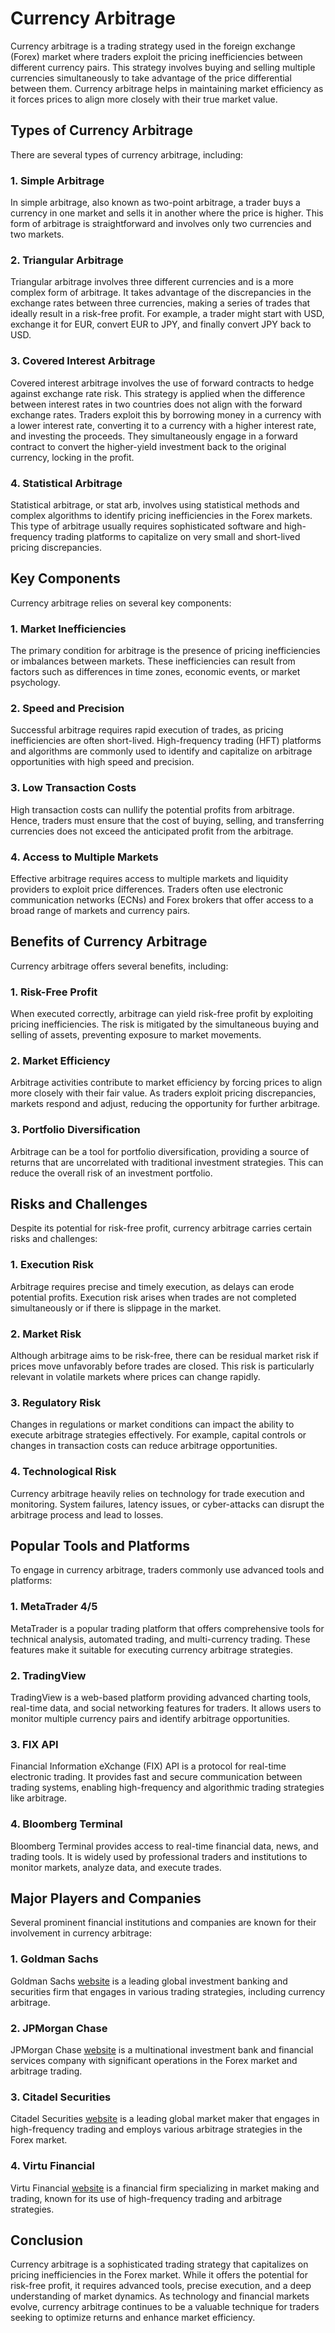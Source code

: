 # Currency Arbitrage

Currency arbitrage is a trading strategy used in the foreign exchange (Forex) market where traders exploit the pricing inefficiencies between different currency pairs. This strategy involves buying and selling multiple currencies simultaneously to take advantage of the price differential between them. Currency arbitrage helps in maintaining market efficiency as it forces prices to align more closely with their true market value.

## Types of Currency Arbitrage

There are several types of currency arbitrage, including:

### 1. Simple Arbitrage
In simple arbitrage, also known as two-point arbitrage, a trader buys a currency in one market and sells it in another where the price is higher. This form of arbitrage is straightforward and involves only two currencies and two markets.

### 2. Triangular Arbitrage
Triangular arbitrage involves three different currencies and is a more complex form of arbitrage. It takes advantage of the discrepancies in the exchange rates between three currencies, making a series of trades that ideally result in a risk-free profit. For example, a trader might start with USD, exchange it for EUR, convert EUR to JPY, and finally convert JPY back to USD.

### 3. Covered Interest Arbitrage
Covered interest arbitrage involves the use of forward contracts to hedge against exchange rate risk. This strategy is applied when the difference between interest rates in two countries does not align with the forward exchange rates. Traders exploit this by borrowing money in a currency with a lower interest rate, converting it to a currency with a higher interest rate, and investing the proceeds. They simultaneously engage in a forward contract to convert the higher-yield investment back to the original currency, locking in the profit.

### 4. Statistical Arbitrage
Statistical arbitrage, or stat arb, involves using statistical methods and complex algorithms to identify pricing inefficiencies in the Forex markets. This type of arbitrage usually requires sophisticated software and high-frequency trading platforms to capitalize on very small and short-lived pricing discrepancies.

## Key Components

Currency arbitrage relies on several key components:

### 1. Market Inefficiencies
The primary condition for arbitrage is the presence of pricing inefficiencies or imbalances between markets. These inefficiencies can result from factors such as differences in time zones, economic events, or market psychology.

### 2. Speed and Precision
Successful arbitrage requires rapid execution of trades, as pricing inefficiencies are often short-lived. High-frequency trading (HFT) platforms and algorithms are commonly used to identify and capitalize on arbitrage opportunities with high speed and precision.

### 3. Low Transaction Costs
High transaction costs can nullify the potential profits from arbitrage. Hence, traders must ensure that the cost of buying, selling, and transferring currencies does not exceed the anticipated profit from the arbitrage.

### 4. Access to Multiple Markets
Effective arbitrage requires access to multiple markets and liquidity providers to exploit price differences. Traders often use electronic communication networks (ECNs) and Forex brokers that offer access to a broad range of markets and currency pairs.

## Benefits of Currency Arbitrage

Currency arbitrage offers several benefits, including:

### 1. Risk-Free Profit
When executed correctly, arbitrage can yield risk-free profit by exploiting pricing inefficiencies. The risk is mitigated by the simultaneous buying and selling of assets, preventing exposure to market movements.

### 2. Market Efficiency
Arbitrage activities contribute to market efficiency by forcing prices to align more closely with their fair value. As traders exploit pricing discrepancies, markets respond and adjust, reducing the opportunity for further arbitrage.

### 3. Portfolio Diversification
Arbitrage can be a tool for portfolio diversification, providing a source of returns that are uncorrelated with traditional investment strategies. This can reduce the overall risk of an investment portfolio.

## Risks and Challenges

Despite its potential for risk-free profit, currency arbitrage carries certain risks and challenges:

### 1. Execution Risk
Arbitrage requires precise and timely execution, as delays can erode potential profits. Execution risk arises when trades are not completed simultaneously or if there is slippage in the market.

### 2. Market Risk
Although arbitrage aims to be risk-free, there can be residual market risk if prices move unfavorably before trades are closed. This risk is particularly relevant in volatile markets where prices can change rapidly.

### 3. Regulatory Risk
Changes in regulations or market conditions can impact the ability to execute arbitrage strategies effectively. For example, capital controls or changes in transaction costs can reduce arbitrage opportunities.

### 4. Technological Risk
Currency arbitrage heavily relies on technology for trade execution and monitoring. System failures, latency issues, or cyber-attacks can disrupt the arbitrage process and lead to losses.

## Popular Tools and Platforms

To engage in currency arbitrage, traders commonly use advanced tools and platforms:

### 1. MetaTrader 4/5
MetaTrader is a popular trading platform that offers comprehensive tools for technical analysis, automated trading, and multi-currency trading. These features make it suitable for executing currency arbitrage strategies.

### 2. TradingView
TradingView is a web-based platform providing advanced charting tools, real-time data, and social networking features for traders. It allows users to monitor multiple currency pairs and identify arbitrage opportunities.

### 3. FIX API
Financial Information eXchange (FIX) API is a protocol for real-time electronic trading. It provides fast and secure communication between trading systems, enabling high-frequency and algorithmic trading strategies like arbitrage.

### 4. Bloomberg Terminal
Bloomberg Terminal provides access to real-time financial data, news, and trading tools. It is widely used by professional traders and institutions to monitor markets, analyze data, and execute trades.

## Major Players and Companies

Several prominent financial institutions and companies are known for their involvement in currency arbitrage:

### 1. Goldman Sachs
Goldman Sachs [website](https://www.goldmansachs.com) is a leading global investment banking and securities firm that engages in various trading strategies, including currency arbitrage.

### 2. JPMorgan Chase
JPMorgan Chase [website](https://www.jpmorganchase.com) is a multinational investment bank and financial services company with significant operations in the Forex market and arbitrage trading.

### 3. Citadel Securities
Citadel Securities [website](https://www.citadelsecurities.com) is a leading global market maker that engages in high-frequency trading and employs various arbitrage strategies in the Forex market.

### 4. Virtu Financial
Virtu Financial [website](https://www.virtu.com) is a financial firm specializing in market making and trading, known for its use of high-frequency trading and arbitrage strategies.

## Conclusion

Currency arbitrage is a sophisticated trading strategy that capitalizes on pricing inefficiencies in the Forex market. While it offers the potential for risk-free profit, it requires advanced tools, precise execution, and a deep understanding of market dynamics. As technology and financial markets evolve, currency arbitrage continues to be a valuable technique for traders seeking to optimize returns and enhance market efficiency.
